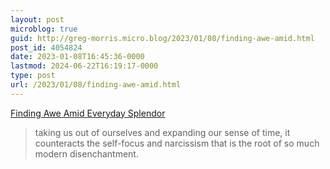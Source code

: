 ```yaml
---
layout: post
microblog: true
guid: http://greg-morris.micro.blog/2023/01/08/finding-awe-amid.html
post_id: 4054824
date: 2023-01-08T16:45:36-0000
lastmod: 2024-06-22T16:19:17-0000
type: post
url: /2023/01/08/finding-awe-amid.html
---
```

[Finding Awe Amid Everyday Splendor](https://www.noemamag.com/finding-awe-amid-everday-splendor)

> taking us out of ourselves and expanding our sense of time, it counteracts the self-focus and narcissism that is the root of so much modern disenchantment.

